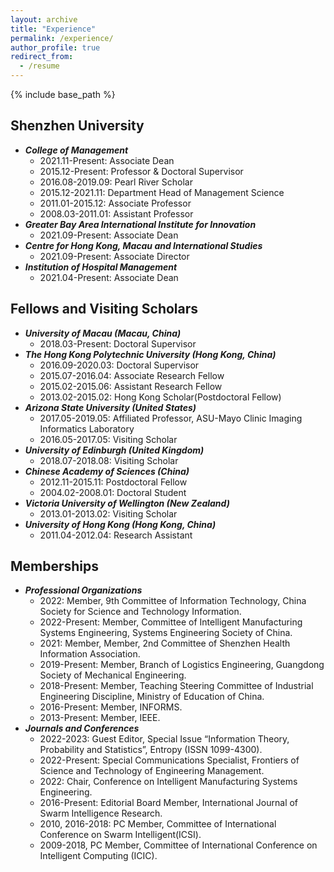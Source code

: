 ```yaml
---
layout: archive
title: "Experience"
permalink: /experience/
author_profile: true
redirect_from:
  - /resume
---
```


{% include base_path %}

## Shenzhen University
* _**College of Management**_
  * 2021.11-Present: Associate Dean
  * 2015.12-Present: Professor & Doctoral Supervisor
  * 2016.08-2019.09: Pearl River Scholar
  * 2015.12-2021.11: Department Head of Management Science
  * 2011.01-2015.12: Associate Professor
  * 2008.03-2011.01: Assistant Professor
* _**Greater Bay Area International Institute for Innovation**_
  * 2021.09-Present: Associate Dean
* _**Centre for Hong Kong, Macau and International Studies**_
  * 2021.09-Present: Associate Director
* _**Institution of Hospital Management**_
  * 2021.04-Present: Associate Dean

## Fellows and Visiting Scholars
* _**University of Macau (Macau, China)**_
  * 2018.03-Present: Doctoral Supervisor
* _**The Hong Kong Polytechnic University (Hong Kong, China)**_
  * 2016.09-2020.03: Doctoral Supervisor
  * 2015.07-2016.04: Associate Research Fellow
  * 2015.02-2015.06: Assistant Research Fellow
  * 2013.02-2015.02: Hong Kong Scholar(Postdoctoral Fellow)
* _**Arizona State University (United States)**_
  * 2017.05-2019.05: Affiliated Professor, ASU-Mayo Clinic Imaging Informatics Laboratory
  * 2016.05-2017.05: Visiting Scholar
* _**University of Edinburgh (United Kingdom)**_
  * 2018.07-2018.08: Visiting Scholar
* _**Chinese Academy of Sciences (China)**_
  * 2012.11-2015.11: Postdoctoral Fellow
  * 2004.02-2008.01: Doctoral Student
* _**Victoria University of Wellington (New Zealand)**_
  * 2013.01-2013.02: Visiting Scholar
* _**University of Hong Kong (Hong Kong, China)**_
  * 2011.04-2012.04: Research Assistant

## Memberships
* _**Professional Organizations**_
  * 2022: Member, 9th Committee of Information Technology, China Society for Science and Technology Information.
  * 2022-Present: Member, Committee of Intelligent Manufacturing Systems Engineering, Systems Engineering Society of China.
  * 2021: Member, Member, 2nd Committee of Shenzhen Health Information Association.
  * 2019-Present: Member, Branch of Logistics Engineering, Guangdong Society of Mechanical Engineering.
  * 2018-Present: Member, Teaching Steering Committee of Industrial Engineering Discipline, Ministry of Education of China.
  * 2016-Present: Member, INFORMS.
  * 2013-Present: Member, IEEE.
* _**Journals and Conferences**_
  * 2022-2023: Guest Editor, Special Issue “Information Theory, Probability and Statistics”, Entropy (ISSN 1099-4300).
  * 2022-Present: Special Communications Specialist, Frontiers of Science and Technology of Engineering Management.
  * 2022: Chair, Conference on Intelligent Manufacturing Systems Engineering.
  * 2016-Present: Editorial Board Member, International Journal of Swarm Intelligence Research.
  * 2010, 2016-2018: PC Member, Committee of International Conference on Swarm Intelligent(ICSI).
  * 2009-2018, PC Member, Committee of International Conference on Intelligent Computing (ICIC).
